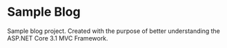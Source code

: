 # Sample Blog
Sample blog project.
Created with the purpose of better understanding the ASP.NET Core 3.1 MVC Framework.
